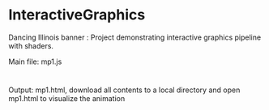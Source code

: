 # InteractiveGraphics
Dancing Illinois banner : Project demonstrating interactive graphics pipeline with shaders.

Main file: mp1.js
#
Output: mp1.html, download all contents to a local directory and open mp1.html to visualize the animation
